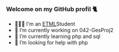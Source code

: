 ### Welcome on my GitHub profil 🐈


- 👨🏼‍🎓 I'm an <a href="https://etml.ch" target="_blank">ETML</a>Student
- 🔭 I’m currently working on 042-GesProj2
- 🌱 I’m currently learning php and sql
- 🤔 I’m looking for help with php
